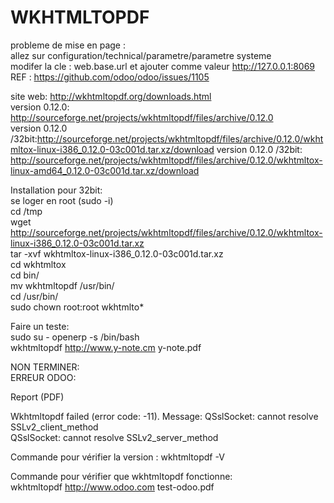 # WKHTMLTOPDF
   
   
   probleme de mise en page  :  
allez sur configuration/technical/parametre/parametre systeme   
modifer la cle : web.base.url et ajouter comme valeur http://127.0.0.1:8069   
REF : https://github.com/odoo/odoo/issues/1105    
  
site web: http://wkhtmltopdf.org/downloads.html  	
version 0.12.0: http://sourceforge.net/projects/wkhtmltopdf/files/archive/0.12.0		
version 0.12.0 /32bit:http://sourceforge.net/projects/wkhtmltopdf/files/archive/0.12.0/wkhtmltox-linux-i386_0.12.0-03c001d.tar.xz/download
version 0.12.0 /32bit: http://sourceforge.net/projects/wkhtmltopdf/files/archive/0.12.0/wkhtmltox-linux-amd64_0.12.0-03c001d.tar.xz/download 

Installation pour 32bit:		
se loger en root (sudo -i)		
cd /tmp		
wget http://sourceforge.net/projects/wkhtmltopdf/files/archive/0.12.0/wkhtmltox-linux-i386_0.12.0-03c001d.tar.xz    
tar -xvf wkhtmltox-linux-i386_0.12.0-03c001d.tar.xz  
cd wkhtmltox  
cd bin/  
mv wkhtmltopdf /usr/bin/  
cd /usr/bin/  
sudo chown root:root wkhtmlto*  

Faire un teste:  
sudo su - openerp -s /bin/bash  
wkhtmltopdf  http://www.y-note.cm y-note.pdf

NON TERMINER:		
ERREUR ODOO:		

Report (PDF)		

Wkhtmltopdf failed (error code: -11). Message: QSslSocket: cannot resolve SSLv2_client_method		
QSslSocket: cannot resolve SSLv2_server_method		




Commande pour vérifier la version :
wkhtmltopdf -V 

Commande pour vérifier que wkhtmltopdf fonctionne:	
wkhtmltopdf http://www.odoo.com test-odoo.pdf 	


